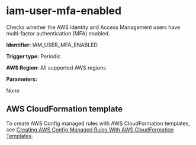 # iam\-user\-mfa\-enabled<a name="iam-user-mfa-enabled"></a>

Checks whether the AWS Identity and Access Management users have multi\-factor authentication \(MFA\) enabled\. 

**Identifier:** IAM\_USER\_MFA\_ENABLED

**Trigger type:** Periodic

**AWS Region:** All supported AWS regions

**Parameters:**

None  

## AWS CloudFormation template<a name="w29aac11c33c17b7d225c15"></a>

To create AWS Config managed rules with AWS CloudFormation templates, see [Creating AWS Config Managed Rules With AWS CloudFormation Templates](aws-config-managed-rules-cloudformation-templates.md)\.